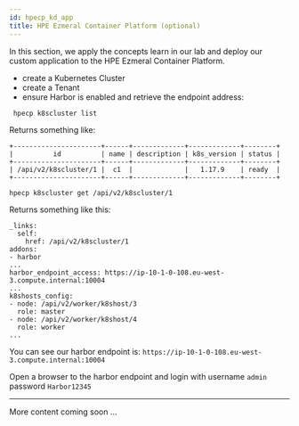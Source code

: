```yaml
---
id: hpecp_kd_app 
title: HPE Ezmeral Container Platform (optional)
---
```


In this section, we apply the concepts learn in our lab and deploy our custom application to the HPE Ezmeral Container Platform.

- create a Kubernetes Cluster
- create a Tenant
- ensure Harbor is enabled and retrieve the endpoint address:

```bash
 hpecp k8scluster list
 ```
 
 Returns something like:
 
```
+----------------------+------+-------------+-------------+--------+
|          id          | name | description | k8s_version | status |
+----------------------+------+-------------+-------------+--------+
| /api/v2/k8scluster/1 |  c1  |             |   1.17.9    | ready  |
+----------------------+------+-------------+-------------+--------+
```

```
hpecp k8scluster get /api/v2/k8scluster/1
```

Returns something like this:

```
_links:
  self:
    href: /api/v2/k8scluster/1
addons:
- harbor
...
harbor_endpoint_access: https://ip-10-1-0-108.eu-west-3.compute.internal:10004
...
k8shosts_config:
- node: /api/v2/worker/k8shost/3
  role: master
- node: /api/v2/worker/k8shost/4
  role: worker
...
```

You can see our harbor endpoint is: `https://ip-10-1-0-108.eu-west-3.compute.internal:10004`

Open a browser to the harbor endpoint and login with username `admin` password `Harbor12345`

---

More content coming soon ...



